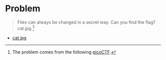 # Problem
> Files can always be changed in a secret way. Can you find the flag? cat.jpg [^1]
- [cat.jpg](https://github.com/leukelele/ctf-writeups/blob/master/resources/cat.jpg)

[^1]: The problem comes from the following [picoCTF](https://play.picoctf.org/practice/challenge/186?bookmarked=1&page=1).
